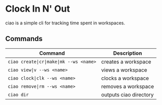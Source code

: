 # Clock In N' Out
ciao is a simple cli for tracking time spent in workspaces.

## Commands

| Command                                 | Description            |
| --------------------------------------- | ---------------------- |
| `ciao create\|cr\|make\|mk --ws <name>` | creates a workspace    |
| `ciao view\|v --ws <name>`              | views a workspace      |
| `ciao clock\|clk --ws <name>`           | clocks a workspace     |
| `ciao remove\|rm --ws <name>`           | removes a workspace    |
| `ciao dir`                              | outputs ciao directory |
